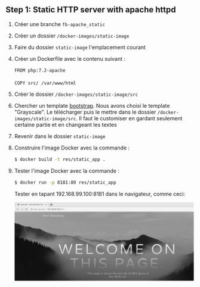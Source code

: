 ## Step 1: Static HTTP server with apache httpd

1. Créer une branche `fb-apache_static`

2. Créer un dossier `/docker-images/static-image`

3. Faire du dossier `static-image` l'emplacement courant

4. Créer un Dockerfile avec le contenu suivant :

   ```bash
   FROM php:7.2-apache
   
   COPY src/ /var/www/html
   ```
   
5. Créer le dossier `/docker-images/static-image/src`

6. Chercher un template [bootstrap](https://startbootstrap.com/themes/). Nous avons choisi le template "Grayscale". Le télécharger puis le mettre dans le dossier `/docker-images/static-image/src`. Il faut le customiser en gardant seulement certaine partie et en changeant les textes

7. Revenir dans le dossier `static-image`

9. Construire l'image Docker avec la commande :

   ```bash
   $ docker build -t res/static_app .
   ```

10. Tester l'image Docker avec la commande :

    ```bash
    $ docker run -p 8181:80 res/static_app
    ```
    
    Tester en tapant 192.168.99.100:8181 dans le navigateur, comme ceci:
    
    ![static_web](./images/static_web.png)

